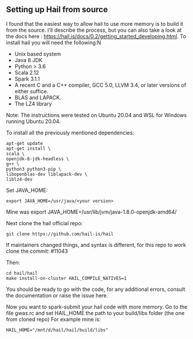 ## Setting up Hail from source
I found that the easiest way to allow hail to use more memory is to build it from the source. I'll describe the process, but you can also take a look at the docs here : https://hail.is/docs/0.2/getting_started_developing.html.  To install hail you will need the following:N

* Unix based system
* Java 8 JDK 
* Python > 3.6
* Scala 2.12
* Spark 3.1.1
* A recent C and a C++ compiler, GCC 5.0, LLVM 3.4, or later versions of either suffice.
* BLAS and LAPACK.
* The LZ4 library

Note: The instructions were tested on Ubuntu 20.04 and WSL for Windows running Ubuntu 20.04.

To install all the previously mentioned dependencies:

	apt-get update
	apt-get install \
	scala \
    openjdk-8-jdk-headless \
    g++ \
    python3 python3-pip \
    libopenblas-dev liblapack-dev \
    liblz4-dev

Set JAVA_HOME:

	export JAVA_HOME=/usr/java/<your version>

Mine was 
	export JAVA_HOME=/usr/lib/jvm/java-1.8.0-openjdk-amd64/
 
Next clone the hail official repo:

	git clone https://github.com/hail-is/hail

If maintainers changed things, and syntax is different, for this repo to work clone the commit: #11043 

Then:

	cd hail/hail
	make install-on-cluster HAIL_COMPILE_NATIVES=1

You should be ready to go with the code, for any additional errors, consult the documentation or raise the issue here.

Now you want to spark-submit your hail code with more memory.
Go to the file gwas.rc and set HAIL_HOME the path to your build/libs folder (the one from cloned repo)
For example mine is:

	HAIL_HOME="/mnt/d/hail/hail/build/libs"
